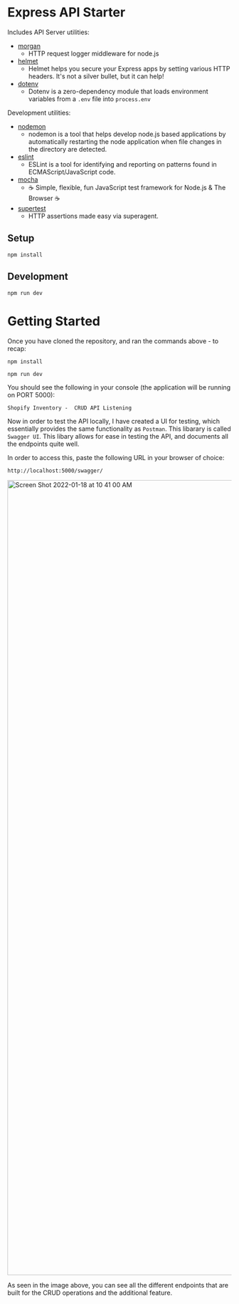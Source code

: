 # Express API Starter

Includes API Server utilities:

* [morgan](https://www.npmjs.com/package/morgan)
  * HTTP request logger middleware for node.js
* [helmet](https://www.npmjs.com/package/helmet)
  * Helmet helps you secure your Express apps by setting various HTTP headers. It's not a silver bullet, but it can help!
* [dotenv](https://www.npmjs.com/package/dotenv)
  * Dotenv is a zero-dependency module that loads environment variables from a `.env` file into `process.env`

Development utilities:

* [nodemon](https://www.npmjs.com/package/nodemon)
  * nodemon is a tool that helps develop node.js based applications by automatically restarting the node application when file changes in the directory are detected.
* [eslint](https://www.npmjs.com/package/eslint)
  * ESLint is a tool for identifying and reporting on patterns found in ECMAScript/JavaScript code.
* [mocha](https://www.npmjs.com/package/mocha)
  * ☕️ Simple, flexible, fun JavaScript test framework for Node.js & The Browser ☕️
* [supertest](https://www.npmjs.com/package/supertest)
  * HTTP assertions made easy via superagent.

## Setup

```
npm install
```

## Development

```
npm run dev
```

# Getting Started

Once you have cloned the repository, and ran the commands above - to recap:
```
npm install
```
```
npm run dev
```

You should see the following in your console (the application will be running on PORT 5000):
```
Shopify Inventory -  CRUD API Listening
```

Now in order to test the API locally, I have created a UI for testing, which essentially provides the same functionality as `Postman`. This libarary is called `Swagger UI`. This libary allows for ease in testing the API, and documents all the endpoints quite well.

In order to access this, paste the following URL in your browser of choice: 
```
http://localhost:5000/swagger/
```
<img width="1786" alt="Screen Shot 2022-01-18 at 10 41 00 AM" src="https://user-images.githubusercontent.com/51424592/149969250-dd5377a5-c37d-48b2-913a-2fe0cfdce3a9.png">

As seen in the image above, you can see all the different endpoints that are built for the CRUD operations and the additional feature.






